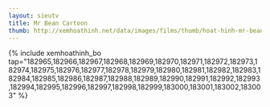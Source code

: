 ```yaml
---
layout: sieutv
title: Mr Bean Cartoon
thumb: http://xemhoathinh.net/data/images/films/thumb/hoat-hinh-mr-bean-mr-bean-cartoon-2002.jpg
---
```

{% include xemhoathinh_bo tap="182965,182966,182967,182968,182969,182970,182971,182972,182973,182974,182975,182976,182977,182978,182979,182980,182981,182982,182983,182984,182985,182986,182987,182988,182989,182990,182991,182992,182993,182994,182995,182996,182997,182998,182999,183000,183001,183002,183003" %} 
